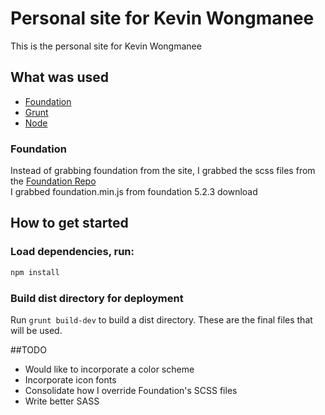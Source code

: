 # Personal site for Kevin Wongmanee

This is the personal site for Kevin Wongmanee

## What was used

  * [Foundation](http://foundation.zurb.com/)
  * [Grunt](http://gruntjs.com/)
  * [Node](http://nodejs.org)

### Foundation

Instead of grabbing foundation from the site, I grabbed the scss files from the [Foundation Repo](https://github.com/zurb/foundation/tree/master/scss)<br>
I grabbed foundation.min.js from foundation 5.2.3 download

## How to get started

### Load dependencies, run:

```bash
npm install
```

### Build dist directory for deployment

Run `grunt build-dev` to build a dist directory. These are the final files that will be used. 

##TODO

* Would like to incorporate a color scheme
* Incorporate icon fonts
* Consolidate how I override Foundation's SCSS files
* Write better SASS

